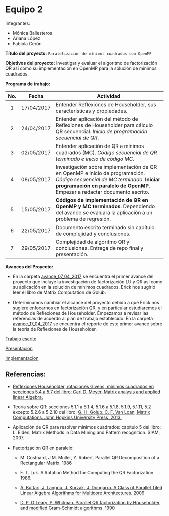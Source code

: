 # Equipo 2

Integrantes: 
* Mónica Ballesteros 
* Ariana López 
* Fabiola Cerón

**Título del proyecto:** `Paralelización de mínimos cuadrados con OpenMP` 


**Objetivos del proyecto:** Investigar y evaluar el algoritmo de factorización QR así como su implementación en OpenMP para la solución de mínimos cuadrados.

**Programa de trabajo:**

| No. 	| Fecha      	| Actividad                                                                                                                                                                                  	|
|:-----:	|------------	|----------------------------------------------------------------------------------------------------------------------------------------------------------------------------------------------------	|
| 1   	| 17/04/2017 	| Entender Reflexiones de Householder, sus características y propiedades.                                                                                                                            	|
| 2   	| 24/04/2017 	| Entender aplicación del método de Reflexiones de Householder para cálculo QR secuencial. *Inicio de programación secuencial de QR*.                                                                  	|
| 3   	| 02/05/2017 	| Entender aplicación de QR a mínimos cuadrados (MC). *Código secuencial de QR terminado e inicio de código MC*.                                                                                       	|
| 4   	| 08/05/2017 	| Investigación sobre implementación de QR en OpenMP e inicio de programación. *Código secuencial de MC terminado*. **Iniciar programación en paralelo de OpenMP**.  Empezar a redactar documento escrito. 	|
| 5   	| 15/05/2017 	| **Códigos de implementación de QR en OpenMP y MC terminados**. Dependiendo del avance se evaluará la aplicación a un problema de regresión.                                                            	|
| 6   	| 22/05/2017 	| Documento escrito terminado sin capítulo de complejidad y conclusiones.                                                                                                                            	|
| 7   	| 29/05/2017 	| Complejidad de algoritmo QR y conclusiones. Entrega de repo final y presentación.                                                                                                                  	|

**Avances del Proyecto:**

* En la carpeta [avance_07_04_2017](avance_07_04_2017) se encuentra el primer avance del proyecto que incluye la investigación de factorización LU y QR así como su aplicación en la solución de mínimos cuadrados. Erick nos sugirió leer el libro de Matrix Computation de Golub. 

* Determinamos cambiar el alcance del proyecto debido a que Erick nos sugiere enfocarnos en factorización QR, y en particular estudiaremos el método de Reflexiones de Householder. Empezamos a revisar las referencias de acuerdo al plan de trabajo establecido.  En la carpeta [avance_17_04_2017](avance_17_04_2017) se encuentra el reporte de este primer avance sobre la teoría de Reflexiones de Householder.

[Trabajo escrito](https://drive.google.com/drive/folders/0B5IJ1w6MjxegNUM2d29lTWdIREU?usp=sharing)

[Presentacion](https://drive.google.com/drive/folders/0B5IJ1w6MjxegRHgwS090WFNLdWM?usp=sharing)

[Implementacion](https://drive.google.com/drive/folders/0B5IJ1w6MjxegcWhTdXFvZnljeHc?usp=sharing)

## Referencias:

* [Reflexiones Householder, rotaciones Givens, mínimos cuadrados en secciones 5.4 a 5.7 del libro: Carl D. Meyer. Matrix analysis and applied linear Algebra.](https://drive.google.com/file/d/0BxMtevFKwTW_ZmpwcDd1M0RTVzA/view?usp=sharing) 

* Teoría sobre QR: secciones 5.1.1 a 5.1.4, 5.1.6 a 5.1.8, 5.1.9, 5.1.11, 5.2 excepto 5.2.6 a 5.2.10 del libro: [G. H. Golub, C. F. Van Loan, Matrix Computations. John Hopkins University Press, 2013.](https://drive.google.com/file/d/0B5IJ1w6MjxegWGg4V1pDbFhaSzQ/view?usp=sharing)

* Aplicación de QR para resolver mínimos cuadrados: capítulo 5 del libro: L. Eldén, Matrix Methods in Data Mining and Pattern recognition. SIAM, 2007.

* Factorización QR en paralelo:

	+ M. Costnard, J.M. Muller, Y. Robert. Parallel QR Decomposition of a Rectangular Matrix. 1986

	+ F. T. Luk. A Rotation Method for Computing the QR Factorization 1986.

	+ [A. Buttari, J. Langou, J. Kurzak, J. Dongarra. A Class of Parallel Tiled Linear Algebra Algorithms for Multicore Architectures. 2009](http://www.netlib.org/utk/people/JackDongarra/PAPERS/206_2009_A%20Class-of-Parallel-Tiled-Linear-Algebra-Algorithms-for-Multicore-Architectures.pdf)

	+ [D. P. O'Leary, P. Whitman. Parallel QR factorization by Householder and modified Gram-Schmidt algorithms. 1990](https://www.researchgate.net/publication/222459558_Parallel_QR_factorization_by_Householder_and_modified_Gram-Schmidt_algorithms)


